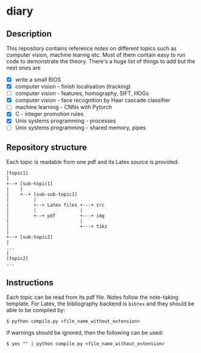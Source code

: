 # diary
## Description
This repository contains reference notes on different topics such as computer vision, machine learnig etc. Most of them contain easy to run code to demonstrate the theory. There's a huge list of things to add but the next ones are  
- [x] write a small BIOS
- [x] computer vision - finish localisation (tracking)
- [ ] computer vision - features, homography, SIFT, HOGs
- [x] computer vision - face recognition by Haar cascade classifier
- [ ] machine learning - CNNs with Pytorch
- [x] C - integer promotion rules
- [x] Unix systems programming - processes
- [ ] Unix systems programming - shared memory, pipes

## Repository structure
Each topic is readable from one pdf and its Latex source is provided.
```
[topic1]
|
+--+ [sub-topic1]
|    |
|    +--+ [sub-sub-topic1]
|         |
|         +--+ Latex files +---+ src
|         |                |
|         +--+ pdf         +---+ img
|                          |
|                          +---+ tikz
|
+--+ [sub-topic2]
|
...
|
[topic2]
...
```

## Instructions
Each topic can be read from its pdf file. Notes follow the note-taking template. For Latex, the bibliography backend is `bibtex` and they should be able to be compiled by:
```
$ python compile.py <file_name_without_extension>
```
If warnings should be ignored, then the following can be used:
```
$ yes "" | python compile.py <file_name_without_extension>
```
